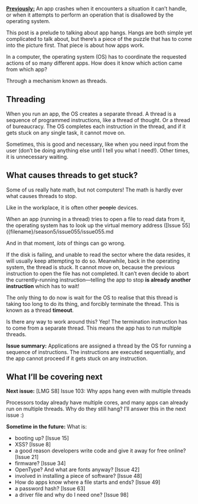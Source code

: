 [**Previously:**](https://buttondown.email/laymansguide/archive/) An app crashes when it encounters a situation it can’t handle, or when it attempts to perform an operation that is disallowed by the operating system.

This post is a prelude to talking about app hangs. Hangs are both simple yet complicated to talk about, but there’s a piece of the puzzle that has to come into the picture first. That piece is about how apps work.

In a computer, the operating system (OS) has to coordinate the requested actions of so many different apps. How does it know which action came from which app?

Through a mechanism known as threads.

## Threading

When you run an app, the OS creates a separate thread. A thread is a sequence of programmed instructions, like a thread of thought. Or a thread of bureaucracy. The OS completes each instruction in the thread, and if it gets stuck on any single task, it cannot move on.

Sometimes, this is good and necessary, like when you need input from the user (don’t be doing anything else until I tell you what I need!). Other times, it is unnecessary waiting.

## What causes threads to get stuck?

Some of us really hate math, but not computers! The math is hardly ever what causes threads to stop.

Like in the workplace, it is often other ~~people~~ devices.

When an app (running in a thread) tries to open a file to read data from it, the operating system has to look up the virtual memory  address ([Issue 55]({filename}/season5/issue055/issue055.md

And in that moment, *lots* of things can go wrong.

If the disk is failing, and unable to read the sector where the data resides, it will usually keep attempting to do so. Meanwhile, back in the operating system, the thread is stuck. It cannot move on, because the previous instruction to open the file has not completed. It can’t even decide to abort the currently-running instruction—telling the app to stop **is already another instruction** which has to wait!

The only thing to do now is wait for the OS to realise that this thread is taking too long to do its thing, and forcibly terminate the thread. This is known as a thread **timeout**.

Is there any way to work around this? Yep! The termination instruction has to come from a separate thread. This means the app has to run multiple threads.

**Issue summary:** Applications are assigned a thread by the OS for running a sequence of instructions. The instructions are executed sequentially, and the app cannot proceed if it gets stuck on any instruction.

## What I’ll be covering next

**Next issue:** [LMG S8] Issue 103: Why apps hang even with multiple threads

Processors today already have multiple cores, and many apps can already run on multiple threads. Why do they still hang? I’ll answer this in the next issue :)

**Sometime in the future:** What is:

- booting up? [Issue 15]
- XSS? [Issue 8]
- a good reason developers write code and give it away for free online? [Issue 21]
- firmware? [Issue 34]
- OpenType? And what are fonts anyway? [Issue 42]
- involved in installing a piece of software? [Issue 48]
- How do apps know where a file starts and ends? [Issue 49]
- a password hash? [Issue 63]
- a driver file and why do I need one? [Issue 98]
